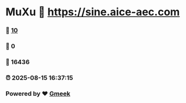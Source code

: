 # MuXu :link: https://sine.aice-aec.com 
### :page_facing_up: [10](https://sine.aice-aec.com/tag.html) 
### :speech_balloon: 0 
### :hibiscus: 16436 
### :alarm_clock: 2025-08-15 16:37:15 
### Powered by :heart: [Gmeek](https://github.com/Meekdai/Gmeek)
